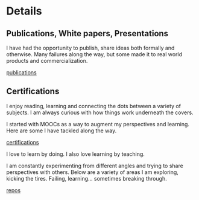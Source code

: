 # Details

## Publications, White papers, Presentations
I have had the opportunity to publish, share ideas both formally and otherwise.  Many failures along the way, but some made it to real world products and commercialization.

[publications](publications.md)

## Certifications
I enjoy reading, learning and connecting the dots between a variety of subjects.  I am always curious with how things work underneath the covers.

I started with MOOCs as a way to augment my perspectives and learning.  Here are some I have tackled along the way.

[certifications](certifications.md)

I love to learn by doing.  I also love learning by teaching.

I am constantly experimenting from different angles and trying to share perspectives with others.  Below are a variety of areas I am exploring, kicking the tires.  Failing, learning... sometimes breaking through.

[repos](https://github.com/nalbarr/my-projects)
